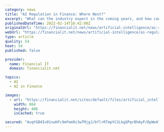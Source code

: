 ```yaml
---
category: news
title: "AI Regulation in Finance: Where Next?"
excerpt: "What can the industry expect in the coming years, and how can it start responding now ... fair treatment of customers provide a robust foundation. However, the use of AI/ ML techniques to build such models calls for an enhanced approach."
publishedDateTime: 2022-02-14T16:42:00Z
originalUrl: "https://financialit.net/news/artificial-intelligence/ai-regulation-finance-where-next"
webUrl: "https://financialit.net/news/artificial-intelligence/ai-regulation-finance-where-next"
type: article
quality: 54
heat: 54
published: false

provider:
  name: Financial IT
  domain: financialit.net

topics:
  - AI
  - AI in Finance

images:
  - url: "https://financialit.net/sites/default/files/artificial_intelligence.jpg"
    width: 864
    height: 486
    isCached: true

secured: "AuqYGB4Iv01swHfc9mFmeRz3wTMjgJ/bfl+RTmpYC2LkgQPqrBhAyP/DpWeATwBKjKusncQahrc4pt6M+U296edCtpB1N4iQBR56AdtgUMgToEUdoXrZc+f+EmNc7jwskTxrIw/R9JjJ9Mb1TCglxagKDqLT2iMSSv3u6cuCU/0rUIhqA0yBhM89LcuNxGhReFYKxn5hwZeRO/2dgbZdAVzFidXyRoGCQKv0B80A2IcO7N0CwK28h7+fmNDDuip6IOTZeMDRRSA1biCp9OsuTa9Fzcpg4EvSSo9NJqGCUOPj+Kq+kpWC57e0tEigqeiA6oQswEPny03F7AiPcZJHb6IunWhPx9YwZvL2StdTb6U=;VuWjAFP8O5ZcPbaO6aYXBw=="
---
```


